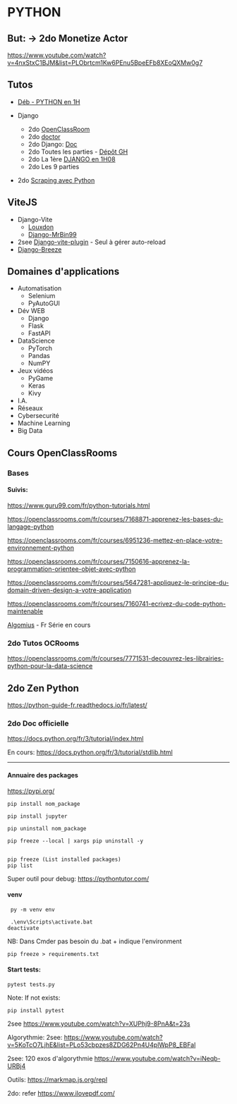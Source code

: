 # PYTHON

## But: → 2do Monetize Actor

https://www.youtube.com/watch?v=4nxStxC1BJM&list=PLObrtcm1Kw6PEnu5BpeEFb8XEoQXMw0g7

## Tutos

- [Déb - PYTHON en 1H](https://www.youtube.com/watch?v=5EnpNI2iCZA)

- Django
  - 2do [OpenClassRoom](https://openclassrooms.com/fr/courses/7172076-debutez-avec-le-framework-django)
  - 2do [doctor](https://python.doctor/page-django-introduction-python)
  - 2do Django: [Doc](https://docs.djangoproject.com/fr/5.1/)
  - 2do Toutes les parties - [Dépôt GH](https://github.com/commentcoder/apprendre-django-debutants-2024/?tab=readme-ov-file)
  - 2do La 1ère [DJANGO en 1H08](https://www.youtube.com/watch?v=xJNvJaLl8bU)
  - 2do Les 9 parties
- 2do [Scraping avec Python](https://www.youtube.com/watch?v=sOAZpHDEdkg)

## ViteJS
  - Django-Vite
    - [Louxdon](https://github.com/Louxsdon/django-vite)
    - [Django-MrBin99](https://github.com/MrBin99/django-vite)
  - 2see [Django-vite-plugin](https://github.com/protibimbok/django-vite-plugin) - Seul à gérer auto-reload
  - [Django-Breeze](https://github.com/Louxsdon/django-breeze)

## Domaines d'applications

- Automatisation
  - Selenium
  - PyAutoGUI
- Dév WEB
  - Django
  - Flask
  - FastAPI
- DataScience
  - PyTorch
  - Pandas
  - NumPY
- Jeux vidéos
  - PyGame
  - Keras
  - Kivy
- I.A.
- Réseaux
- Cybersecurité
- Machine Learning
- Big Data


## Cours OpenClassRooms


### Bases


#### Suivis:

https://www.guru99.com/fr/python-tutorials.html

https://openclassrooms.com/fr/courses/7168871-apprenez-les-bases-du-langage-python

https://openclassrooms.com/fr/courses/6951236-mettez-en-place-votre-environnement-python

https://openclassrooms.com/fr/courses/7150616-apprenez-la-programmation-orientee-objet-avec-python

https://openclassrooms.com/fr/courses/5647281-appliquez-le-principe-du-domain-driven-design-a-votre-application

https://openclassrooms.com/fr/courses/7160741-ecrivez-du-code-python-maintenable

[Algomius](https://www.youtube.com/watch?v=5MzhGQ8WL70&t=8s) - Fr Série en cours

### 2do Tutos OCRooms

https://openclassrooms.com/fr/courses/7771531-decouvrez-les-librairies-python-pour-la-data-science


## 2do Zen Python
https://python-guide-fr.readthedocs.io/fr/latest/

### 2do Doc officielle
https://docs.python.org/fr/3/tutorial/index.html

En cours: https://docs.python.org/fr/3/tutorial/stdlib.html

---

#### Annuaire des packages

https://pypi.org/

```
pip install nom_package

pip install jupyter

pip uninstall nom_package

pip freeze --local | xargs pip uninstall -y


pip freeze (List installed packages)
pip list

```

Super outil pour debug:
https://pythontutor.com/

#### venv

```
 py -m venv env
 
 .\env\Scripts\activate.bat
deactivate
```
NB: Dans Cmder pas besoin du .bat + indique l'environment

```
pip freeze > requirements.txt
```

#### Start tests:

```
pytest tests.py
```

Note: If not exists: 

```
pip install pytest
```

2see https://www.youtube.com/watch?v=XUPhj9-8PnA&t=23s

Algorythmie:
2see: https://www.youtube.com/watch?v=5KoTcO7LjhE&list=PLo53cbpzes8ZDG62Pn4U4plWpP8_EBFal

2see: 120 exos d'algorythmie
https://www.youtube.com/watch?v=iNeqb-URBj4

Outils: https://markmap.js.org/repl

2do: refer https://www.ilovepdf.com/
